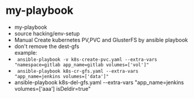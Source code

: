# my-playbook
* my-playbook <br> 
* source hacking/env-setup <br> 
* Manual Create kubernetes PV,PVC and GlusterFS by ansible playbook <br>
* don't remove the dest-gfs <br>
example: <br> 
* <code> ansible-playbook -v k8s-create-pvc.yaml --extra-vars "namespace=gitlab app_name=gitlab volumes=['vol']" </code><br>
* <code> ansible-playbook k8s-cr-gfs.yaml --extra-vars "app_name=jenkins volumes=['data']" </code><br>
* ansible-playbook k8s-del-gfs.yaml --extra-vars "app_name=jenkins volumes=['aaa'] isDeldir=true" </code><br>

